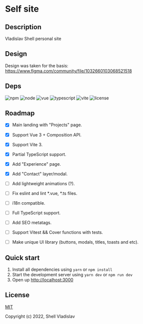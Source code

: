 # Self site

## Description
Vladislav Shell personal site

## Design
Design was taken for the basis: https://www.figma.com/community/file/1032660103068521518

## Deps

![npm](https://img.shields.io/badge/npm-v8.13.2-blue?style=flat-square)
![node](https://img.shields.io/badge/node-v16.15.1-yellowgreen?style=flat-square)
![vue](https://img.shields.io/badge/vue-v3.2.39-green?style=flat-square)
![typescript](https://img.shields.io/badge/typescript-v4.8.3-lightgrey?style=flat-square)
![vite](https://img.shields.io/badge/vite-v3.1.0-yellow?style=flat-square)
![license](https://img.shields.io/badge/license-MIT-green?style=flat-square)

## Roadmap

- [x] Main landing with "Projects" page.
- [x] Support Vue 3 + Composition API.
- [x] Support Vite 3.
- [x] Partial TypeScript support.
- [x] Add "Experience" page.
- [x] Add "Contact" layer/modal.
- [ ] Add lightweight animations (?).
- [ ] Fix eslint and lint *.vue, *.ts files.
- [ ] i18n compatible.
- [ ] Full TypeScript support.
- [ ] Add SEO metatags.
- [ ] Support Vitest && Cover functions with tests.
- [ ] Make unique UI library (buttons, modals, titles, toasts and etc).


## Quick start

1. Install all dependencies using `yarn` or `npm install`
2. Start the development server using `yarn dev` or `npm run dev`
3. Open up [http://localhost:3000](http://localhost:3000)

## License

[MIT](https://github.com/FreeeeZ/self-site/blob/main/LICENSE)

Copyright (c) 2022, Shell Vladislav
